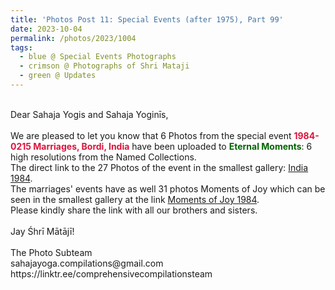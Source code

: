 ```yaml
---
title: 'Photos Post 11: Special Events (after 1975), Part 99'
date: 2023-10-04
permalink: /photos/2023/1004
tags:
  - blue @ Special Events Photographs
  - crimson @ Photographs of Shri Mataji
  - green @ Updates
---
```


<p>
<br>
Dear Sahaja Yogis and Sahaja Yoginīs,<br>
<br>
We are pleased to let you know that 6 Photos from the special event <font color="Crimson"><b> 1984-0215 Marriages, Bordi, India</b></font> have been uploaded to <font color="DarkGreen"><b>Eternal Moments</b></font>: 6 high resolutions  from the Named Collections.<br>
The direct link to the 27 Photos of the event in the smallest gallery: <a href="https://eternalmoments.smugmug.com/Countries/India/1984"> India 1984</a>.<br>
The marriages' events have as well 31 photos Moments of Joy which can be seen in the smallest gallery at the link <a href="https://eternalmoments.smugmug.com/Moments-of-Joy/1984/"> Moments of Joy 1984</a>.<br>
Please kindly share the link with all our brothers and sisters.<br>
<br>
Jay Śhrī Mātājī!<br>
<br>
The Photo Subteam<br>
sahajayoga.compilations@gmail.com<br>
https://linktr.ee/comprehensivecompilationsteam<br>
</p>